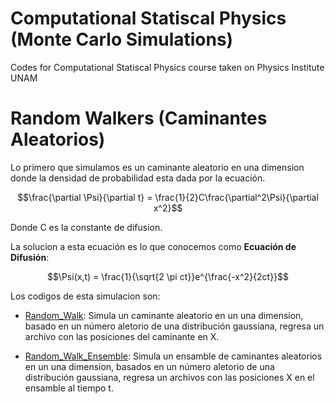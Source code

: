 # Computational Statiscal Physics (Monte Carlo Simulations) 
Codes for Computational Statiscal Physics course taken on Physics Institute UNAM

# Random Walkers (Caminantes Aleatorios)

Lo primero que simulamos es un caminante aleatorio en una dimension donde la densidad de probabilidad esta dada por la ecuación.

$$\frac{\partial \Psi}{\partial t} = \frac{1}{2}C\frac{\partial^2\Psi}{\partial x^2}$$

Donde C es la constante de difusion.

La solucion a esta ecuación es lo que conocemos como **Ecuación de Difusión**:

$$\Psi(x,t) = \frac{1}{\sqrt{2 \pi ct}}e^{\frac{-x^2}{2ct}}$$

Los codigos de esta simulacion son:

- [Random_Walk](https://github.com/Mahonry/StatiscalPhysics/blob/main/Random_Walk.cpp): Simula un caminante aleatorio en un una dimension, basado en un número aletorio de una distribución gaussiana, regresa un archivo con las posiciones del caminante en X.

- [Random_Walk_Ensemble](https://github.com/Mahonry/StatiscalPhysics/blob/main/Random_Walk_Ensemble.cpp): Simula un ensamble de caminantes aleatorios en un una dimension, basados en un número aletorio de una distribución gaussiana, regresa un archivos con las posiciones X en el ensamble al tiempo t.